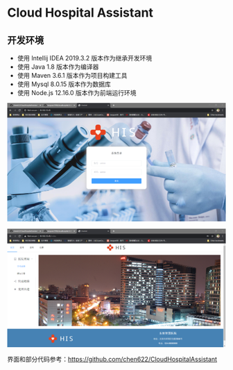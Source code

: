 # Cloud Hospital Assistant

[访问地址]: http://39.102.35.45/	"数据库部分丢失"

## 开发环境

- 使用 Intellij IDEA 2019.3.2 版本作为继承开发环境
- 使用 Java 1.8 版本作为编译器
- 使用 Maven 3.6.1 版本作为项目构建工具
- 使用 Mysql 8.0.15 版本作为数据库
- 使用 Node.js 12.16.0 版本作为前端运行环境

![登录界面](TIM截图20200214103136.png)

![首页](TIM截图20200214103200.png)

界面和部分代码参考：https://github.com/chen622/CloudHospitalAssistant

